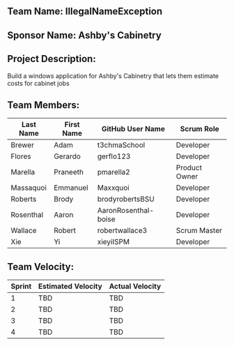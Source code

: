 ## Team Name: IllegalNameException

## Sponsor Name: Ashby's Cabinetry

## Project Description:
Build a windows application for Ashby's Cabinetry that lets them estimate costs for cabinet jobs

## Team Members:

Last Name       | First Name      | GitHub User Name     | Scrum Role
--------------- | --------------- | -------------------- | ---------------
Brewer          | Adam            | t3chmaSchool         | Developer
Flores          | Gerardo         | gerflo123            | Developer
Marella         | Praneeth        | pmarella2            | Product Owner
Massaquoi       | Emmanuel        | Maxxquoi             | Developer
Roberts         | Brody           | brodyrobertsBSU      | Developer
Rosenthal       | Aaron           | AaronRosenthal-boise | Developer
Wallace         | Robert          | robertwallace3       | Scrum Master
Xie             | Yi              | xieyiISPM            | Developer

## Team Velocity:

Sprint | Estimated Velocity | Actual Velocity
------ | ------------------ | ---------------
1      | TBD                | TBD
2      | TBD                | TBD
3      | TBD                | TBD
4      | TBD                | TBD
